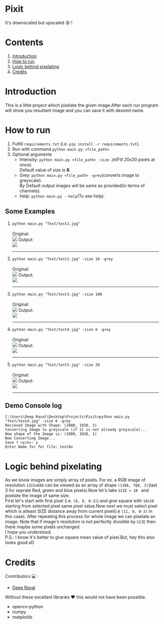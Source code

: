 # Pixit
It's downscaled but upscaled :dizzy_face: !
# Contents
1. [Introduction](#Introduction)
2. [How to run](#How-to-run) 
3. [Logic behind pixelating](#Logic-behind-pixelating)
4. [Credits](#Credits)
# Introduction
This is a little project which pixelate the given image.After each run program will show you resultant image and you can save it with desired name.
# How to run
  1. Fulfill ```requirements.txt``` (i.e. ```pip install -r requirements.txt```).
  2. Run with command ```python main.py <file_path>```.
  3. Optional arguments
      * Intensity:  ```python main.py <file_path> -size 20```(Fill 20x20 pixels at once).<br/>
        Default value of size is **8**.
      * Grey: ```python main.py <file_path> -grey```(converts image to greyscale).<br/>
        By Default output images will be same as provided(in terms of channels).
      * Help: ```python main.py --help```(To see help).
  ## Some Examples 
  1. ```python main.py "Test/test1.jpg"``` <br/><br/>
      Original: <br/> 
      <img src = "https://github.com/imdeep2905/Pixit/blob/master/Test/test1.jpg" />
      Output: <br/>
      <img src = "https://github.com/imdeep2905/Pixit/blob/master/Test/test1o.jpg" /><hr/>
      
  2. ```python main.py "Test/test2.jpg" -size 10 -grey ``` <br/><br/>
      Original: <br/> 
      <img src = "https://github.com/imdeep2905/Pixit/blob/master/Test/test2.jpg" />
      Output: <br/>
      <img src = "https://github.com/imdeep2905/Pixit/blob/master/Test/test2o.jpg" /><hr/>
      
  3. ```python main.py "Test/test3.jpg" -size 100 ``` <br/><br/>
      Original: <br/> 
      <img src = "https://github.com/imdeep2905/Pixit/blob/master/Test/test3.jpg" />
      Output: <br/>
      <img src = "https://github.com/imdeep2905/Pixit/blob/master/Test/test3o.jpg" /><hr/>
  
  4. ```python main.py "Test/test4.jpg" -size 6 -grey``` <br/><br/>
      Original: <br/> 
      <img src = "https://github.com/imdeep2905/Pixit/blob/master/Test/test4.jpg" />
      Output: <br/>
      <img src = "https://github.com/imdeep2905/Pixit/blob/master/Test/test4o.jpg" /><hr/>
  
  5. ```python main.py "Test/test5.jpg" -size 20``` <br/><br/>
      Original: <br/> 
      <img src = "https://github.com/imdeep2905/Pixit/blob/master/Test/test5.jpg" />
      Output: <br/>
      <img src = "https://github.com/imdeep2905/Pixit/blob/master/Test/test5o.jpg" /><hr/>
  
  ## Demo Console log
  ```
  C:\Users\Deep Raval\Desktop\Projects\Pixit>python main.py "Test/test4.jpg" -size 6 -grey
  Recieved Image with Shape: (1080, 1920, 3)
  Converting Image to greyscale (if it is not already greyscale)...
  Now shape of the Image is: (1080, 1920, 1)
  Now Converting Image...
  Save ? <y/n>: y
  Enter Name for for file: test4o
  ```
# Logic behind pixelating
As we know images are simply array of pixels. For ex. a RGB image of resolution ```1333x688``` can be viewed as an array of shape ```(1366, 768, 3)```(last 3 for seprate Red, green and blue pixels).Now let's take ```SIZE = 10 ``` and pixelate the image of same size.
<br>
First let's start with first pixel (i.e. ```(0, 0, 0-3)```) and give square with ```10x10``` starting from selected pixel same pixel value.Now next we must select pixel which is atleast SIZE distance away from current pixel(i.e ```(11, 0, 0-3)``` in this case). After repeating this process for whole image we can pixelate an image. Note that if image's resolution is not perfectly divisible by ```SIZE``` then there maybe some pixels unchanged.
<br>
I hope you understood.
<br>
P.S.: I know it's better to give square mean value of pixel.But, hey this also looks good.xD
# Credits

Contributors :computer: : 
   * [Deep Raval](https://github.com/imdeep2905)

Without these excellant libraries :heart: this would not have been possible.
   * opencv-python
   * numpy
   * matplotlib
